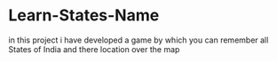 # Learn-States-Name
in this project i have developed a game by which you can  remember all  States of India and there location over the map

